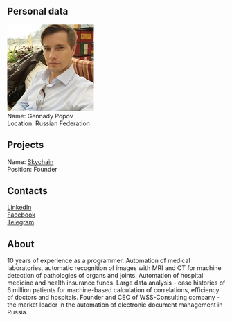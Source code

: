 ## Personal data
![gennady popov photo](photo/gennady_popov.jpg)  
Name:   Gennady Popov  
Location: Russian Federation  
## Projects 
Name: [Skychain](../projects/skychain.md)  
Position: Founder   
## Contacts
[LinkedIn](https://www.linkedin.com/in/%D0%B3%D0%B5%D0%BD%D0%BD%D0%B0%D0%B4%D0%B8%D0%B9-%D0%BF%D0%BE%D0%BF%D0%BE%D0%B2-35759489/)      
[Facebook](https://www.facebook.com/popov.gennadii)  
[Telegram](https://t.me/gpopov)
## About
10 years of experience as a programmer. Automation of medical laboratories, automatic recognition of images with MRI and CT for machine detection of pathologies of organs and joints. Automation of hospital medicine and health insurance funds. Large data analysis - case histories of 6 million patients for machine-based calculation of correlations, efficiency of doctors and hospitals. Founder and CEO of WSS-Consulting company - the market leader in the automation of electronic document management in Russia.
